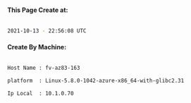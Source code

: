 
   
#### This Page Create at:

```bash

2021-10-13 - 22:56:08 UTC

```

#### Create By Machine:

```bash

Host Name : fv-az83-163

platform  : Linux-5.8.0-1042-azure-x86_64-with-glibc2.31

Ip Local  : 10.1.0.70

```

